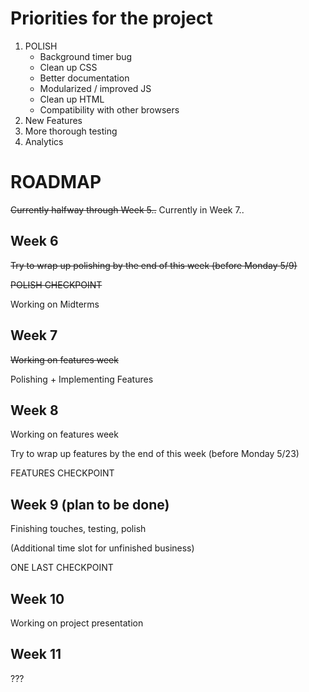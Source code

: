# Priorities for the project
1. POLISH
    * Background timer bug
    * Clean up CSS
    * Better documentation
    * Modularized / improved JS
    * Clean up HTML
    * Compatibility with other browsers
2. New Features
3. More thorough testing
4. Analytics


# ROADMAP
~~Currently halfway through Week 5..~~
Currently in Week 7..

## Week 6
~~Try to wrap up polishing by the end of this week (before Monday 5/9)~~

~~POLISH CHECKPOINT~~

Working on Midterms

## Week 7
~~Working on features week~~

Polishing + Implementing Features

## Week 8
Working on features week

Try to wrap up features by the end of this week (before Monday 5/23)

FEATURES CHECKPOINT

## Week 9 (plan to be done)
Finishing touches, testing, polish

(Additional time slot for unfinished business)

ONE LAST CHECKPOINT

## Week 10
Working on project presentation

## Week 11
???
